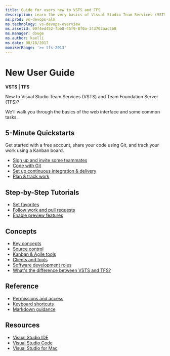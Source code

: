 ```yaml
---
title: Guide for users new to VSTS and TFS 
description: Learn the very basics of Visual Studio Team Services (VSTS) and Team Foundation Server (TFS).  
ms.prod: vs-devops-alm
ms.technology: vs-devops-overview
ms.assetid: 00f4ed452-fbb8-45f9-8f0a-343702aac5b8  
ms.manager: douge
ms.author: kaelli
ms.date: 08/18/2017
monikerRange: '>= tfs-2013'
---
```




# New User Guide

**VSTS | TFS**

New to Visual Studio Team Services (VSTS) and Team Foundation Server (TFS)? 

We'll walk you through the basics of the web interface and some common tasks.  

<!---
## Overview
[What is VSTS?](what-is-vsts.md)
[What is TFS?](what-is-tfs.md)
[Overview of services](services.md)
-->


## 5-Minute Quickstarts

Get started with a free account, share your code using Git, and track your work using a Kanban board.  

- [Sign up and invite some teammates](sign-up-invite-teammates.md)  
- [Code with Git](code-with-git.md)
- [Set up continuous integration & delivery](../build-release/actions/ci-cd-part-1.md?toc=/vsts/user-guide/toc.json&bc=/vsts/user-guide/breadcrumb/toc.json)
- [Plan & track work](plan-track-work.md)


## Step-by-Step Tutorials

- [Set favorites](/vsts/collaborate/set-favorites?toc=/vsts/user-guide/toc.json&bc=/vsts/user-guide/breadcrumb/toc.json)
- [Follow work and pull requests](../collaborate/follow-work-items.md?toc=/vsts/user-guide/toc.json&bc=/vsts/user-guide/breadcrumb/toc.json)
- [Enable preview features](/vsts/collaborate/preview-features?toc=/vsts/user-guide/toc.json&bc=/vsts/user-guide/breadcrumb/toc.json)  
 

## Concepts

- [Key concepts](concepts.md)    
- [Source control](source-control.md)   
- [Kanban & Agile tools](../work/backlogs/overview.md?toc=/vsts/user-guide/toc.json&bc=/vsts/user-guide/breadcrumb/toc.json)
- [Clients and tools](tools.md?toc=/vsts/user-guide/toc.json&bc=/vsts/user-guide/breadcrumb/toc.json)     
- [Software development roles](roles.md?toc=/vsts/user-guide/toc.json&bc=/vsts/user-guide/breadcrumb/toc.json)   
- [What's the difference between VSTS and TFS?](about-vsts-tfs.md?toc=/vsts/user-guide/toc.json&bc=/vsts/user-guide/breadcrumb/toc.json)  


## Reference

- [Permissions and access](../security/permissions-access.md?toc=/vsts/user-guide/toc.json&bc=/vsts/user-guide/breadcrumb/toc.json)
- [Keyboard shortcuts](../collaborate/keyboard-shortcuts.md?toc=/vsts/user-guide/toc.json&bc=/vsts/user-guide/breadcrumb/toc.json)
- [Markdown guidance](../collaborate/markdown-guidance.md?toc=/vsts/user-guide/toc.json&bc=/vsts/user-guide/breadcrumb/toc.json)


## Resources

- [Visual Studio IDE](https://docs.microsoft.com/visualstudio/)
- [Visual Studio Code](https://code.visualstudio.com/docs)
- [Visual Studio for Mac](https://docs.microsoft.com/visualstudio/mac)
